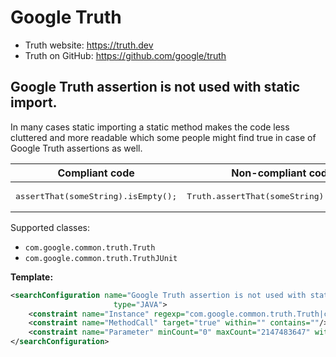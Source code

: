 # Google Truth

- Truth website: https://truth.dev
- Truth on GitHub: https://github.com/google/truth

## Google Truth assertion is not used with static import.

In many cases static importing a static method makes the code less cluttered and more readable which some people might
find true in case of Google Truth assertions as well.

| Compliant code | Non-compliant code |
|---|---|
| <pre>assertThat(someString).isEmpty();</pre> | <pre>Truth.assertThat(someString).isEmpty();</pre> |

Supported classes:
- `com.google.common.truth.Truth`
- `com.google.common.truth.TruthJUnit`

**Template:**

```xml
<searchConfiguration name="Google Truth assertion is not used with static import." text="$Instance$.$MethodCall$($Parameter$)" recursive="false" caseInsensitive="true"
                       type="JAVA">
    <constraint name="Instance" regexp="com.google.common.truth.Truth|com.google.common.truth.TruthJUnit" within="" contains=""/>
    <constraint name="MethodCall" target="true" within="" contains=""/>
    <constraint name="Parameter" minCount="0" maxCount="2147483647" within="" contains=""/>
</searchConfiguration>
```
